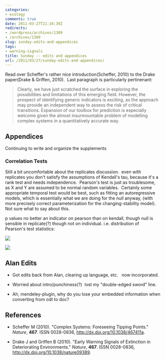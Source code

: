 ```yaml
---
categories:
- ecology
comments: true
date: 2011-03-27T21:34:39Z
redirects:
- /wordpress/archives/1309
- /archives/1309
slug: sunday-edits-and-appendices
tags:
- warning-signals
title: Sunday -- edits and appendices
url: /2011/03/27/sunday-edits-and-appendices/
---
```


Read over Scheffer's rather nice introduction(Scheffer, 2010) to the Drake paper(Drake & Griffen, 2010).  Last paragraph is particularly pertinenant:


> Clearly, we have just scratched the surface in exploring the possibilities and limitations of this emerging field. However, the prospect of identifying generic indicators is exciting, as the approach may provide an independent way to assess the risk of critical transitions. Expansion of our toolbox for prediction is especially welcome given the almost insurmountable problem of modelling complex systems in a quantitatively accurate way.




## Appendices


Continuing to write and organize the supplements


### Correlation Tests


Still a bit uncomfortable about the replicates discussion.  even  with  replicates you don't satisfy the assumptions of Kendall's tau,  because  it's a rank test and needs independence.  Pearson's test is just as troublesome, as X and Y are assumed to be normal random variables.  Certainly some appropriate temporal test would be best, such as fitting an autoregressive models, which is essentially what we are doing for the null anyway, (with more precisely correct parameterization for the changing-stability model).  Not sure what to say about this.

p values no better an indicator on pearson than on kendall, though null is sensible in replicate(?) though not on individual. i.e. distribution of Pearson's test statistics:

![]( http://farm6.staticflickr.com/5095/5566103730_e3253969e9_o.png )


![]( http://farm6.staticflickr.com/5146/5567160410_deaa598ccd_o.png )





## Alan Edits





	
  * Got edits back from Alan, clearing up language, etc.   now incorporated.

	
  * Worried about intro/punchiness(?)  lost my "double-edged sword" line.

	
  * Ah, mendeley-plugin, why do you lose your embedded information when converting from odt to doc?






## References


- Scheffer M (2010).
"Complex Systems: Foreseeing Tipping Points."
*Nature*, **467**.
ISSN 0028-0836, <a href="http://dx.doi.org/10.1038/467411a">http://dx.doi.org/10.1038/467411a</a>.

- Drake J and Griffen B (2010).
"Early Warning Signals of Extinction in Deteriorating Environments."
*Nature*, **467**.
ISSN 0028-0836, <a href="http://dx.doi.org/10.1038/nature09389">http://dx.doi.org/10.1038/nature09389</a>.
